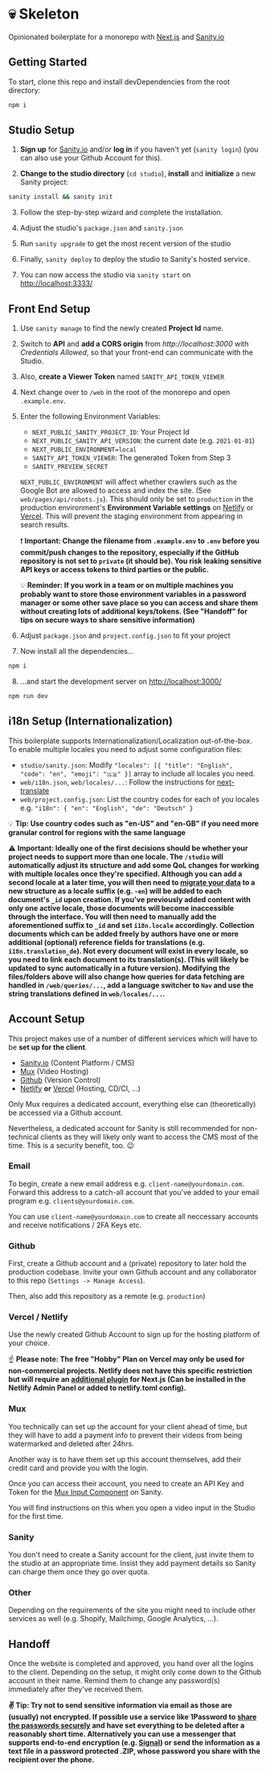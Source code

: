 # 💀 Skeleton

Opinionated boilerplate for a monorepo with [Next.js](https://nextjs.org/) and [Sanity.io](https://www.sanity.io/)

## Getting Started

To start, clone this repo and install devDependencies from the root directory:

```sh
npm i
```

## Studio Setup

1. **Sign up** for [Sanity.io](https://www.sanity.io/) and/or **log in** if you haven't yet (`sanity login`) (you can also use your Github Account for this).

2. **Change to the studio directory** (`cd studio`), **install** and **initialize** a new Sanity project:

```sh
sanity install && sanity init
```

3. Follow the step-by-step wizard and complete the installation.

4. Adjust the studio's `package.json` and `sanity.json`

5. Run `sanity upgrade` to get the most recent version of the studio

6. Finally, `sanity deploy` to deploy the studio to Sanity's hosted service.

7. You can now access the studio via `sanity start` on [http://localhost:3333/](http://localhost:3333/)

## Front End Setup

1. Use `sanity manage` to find the newly created **Project Id** name.

2. Switch to **API** and **add a CORS origin** from _http://localhost:3000_ with _Credentials Allowed_, so that your front-end can communicate with the Studio.

3. Also, **create a Viewer Token** named `SANITY_API_TOKEN_VIEWER`

4. Next change over to `/web` in the root of the monorepo and open `.example.env`.

5. Enter the following Environment Variables:

   - `NEXT_PUBLIC_SANITY_PROJECT_ID`: Your Project Id
   - `NEXT_PUBLIC_SANITY_API_VERSION`: the current date (e.g. `2021-01-01`)
   - `NEXT_PUBLIC_ENVIRONMENT=local`
   - `SANITY_API_TOKEN_VIEWER`: The generated Token from Step 3
   - `SANITY_PREVIEW_SECRET`

   `NEXT_PUBLIC_ENVIRONMENT` will affect whether crawlers such as the Google Bot are allowed to access and index the site. (See `web/pages/api/robots.js`).
   This should only be set to `production` in the production environment's **Environment Variable settings** on [Netlify](https://www.netlify.com/) or [Vercel](https://www.vercel.com/). This will prevent the staging environment from appearing in search results.

   ❗️ **Important:
   Change the filename from `.example.env` to `.env` before you commit/push changes to the repository, especially if the GitHub repository is not set to `private` (it should be). You risk leaking sensitive API keys or access tokens to third parties or the public.**

   💡 **Reminder:
   If you work in a team or on multiple machines you probably want to store those environment variables in a password manager or some other save place so you can access and share them without creating lots of additional keys/tokens. (See "Handoff" for tips on secure ways to share sensitive information)**

6. Adjust `package.json` and `project.config.json` to fit your project

7. Now install all the dependencies...

```sh
npm i
```

8. ...and start the development server on [http://localhost:3000/](http://localhost:3000/)

```sh
npm run dev
```

## i18n Setup (Internationalization)

This boilerplate supports Internationalization/Localization out-of-the-box. To enable multiple locales you need to adjust some configuration files:

- `studio/sanity.json`: Modify `"locales": [{ "title": "English", "code": "en", "emoji": "🇬🇧" }]` array to include all locales you need.
- `web/i18n.json`, `web/locales/...`: Follow the instructions for [next-translate](https://github.com/vinissimus/next-translate)
- `web/project.config.json`: List the country codes for each of you locales e.g. `"i18n": { "en": "English", "de": "Deutsch" }`

💡 **Tip: Use country codes such as "en-US" and "en-GB" if you need more granular control for regions with the same language**

⚠️ **Important:
Ideally one of the first decisions should be whether your project needs to support more than one locale. The `/studio` will automatically adjust its structure and add some QoL changes for working with multiple locales once they're specified. Although you can add a second locale at a later time, you will then need to [migrate your data](https://www.sanity.io/docs/migrating-data) to a new structure as a locale suffix (e.g. `-en`) will be added to each document's `_id` upon creation. If you've previously added content with only one active locale, those documents will become inaccessible through the interface. You will then need to manually add the aforementioned suffix to `_id` and set `i18n.locale` accordingly. Collection documents which can be added freely by authors have one or more additional (optional) reference fields for translations (e.g. `i18n.translation_de`). Not every document will exist in every locale, so you need to link each document to its translation(s). (This will likely be updated to sync automatically in a future version). Modifying the files/folders above will also change how queries for data fetching are handled in `/web/queries/...`, add a language switcher to `Nav` and use the string translations defined in `web/locales/...`.**

## Account Setup

This project makes use of a number of different services which will have to be **set up for the client**.

- [Sanity.io](https://www.sanity.io/) (Content Platform / CMS)
- [Mux](https://www.mux.com) (Video Hosting)
- [Github](https://www.github.com/) (Version Control)
- [Netlify](https://www.netlify.com/) **or** [Vercel](https://www.vercel.com/) (Hosting, CD/CI, ...)

Only Mux requires a dedicated account, everything else can (theoretically) be accessed via a Github account.

Nevertheless, a dedicated account for Sanity is still recommended for non-technical clients as they will likely only want to access the CMS most of the time. This is a security benefit, too. 😉

### Email

To begin, create a new email address e.g. `client-name@yourdomain.com`. Forward this address to a catch-all account that you've added to your email program e.g. `clients@yourdomain.com`.

You can use `client-name@yourdomain.com` to create all neccessary accounts and receive notifications / 2FA Keys etc.

### Github

First, create a Github account and a (private) repository to later hold the production codebase. Invite your own Github account and any collaborator to this repo (`Settings -> Manage Access`).

Then, also add this repository as a remote (e.g. `production`)

### Vercel / Netlify

Use the newly created Github Account to sign up for the hosting platform of your choice.

☝️ **Please note: The free "Hobby" Plan on Vercel may only be used for non-commercial projects. Netlify does not have this specific restriction but will require an [additional plugin](https://github.com/netlify/netlify-plugin-nextjs) for Next.js (Can be installed in the Netlify Admin Panel or added to netlify.toml config).**

### Mux

You technically can set up the account for your client ahead of time, but they will have to add a payment info to prevent their videos from being watermarked and deleted after 24hrs.

Another way is to have them set up this account themselves, add their credit card and provide you with the login.

Once you can access their account, you need to create an API Key and Token for the [Mux Input Component](https://www.sanity.io/plugins/sanity-plugin-mux-input) on Sanity.

You will find instructions on this when you open a video input in the Studio for the first time.

### Sanity

You don't need to create a Sanity account for the client, just invite them to the studio at an appropriate time. Insist they add payment details so Sanity can charge them once they go over quota.

### Other

Depending on the requirements of the site you might need to include other services as well (e.g. Shopify, Mailchimp, Google Analytics, ...).

## Handoff

Once the website is completed and approved, you hand over all the logins to the client. Depending on the setup, it might only come down to the Github account in their name.
Remind them to change any password(s) immediately after they've received them.

**✌️ Tip: Try not to send sensitive information via email as those are (usually) not encrypted. If possible use a service like 1Password to [share the passwords securely](https://blog.1password.com/psst-item-sharing/) and have set everything to be deleted after a reasonably short time. Alternatively you can use a messenger that supports end-to-end encryption (e.g. [Signal](https://signal.org/)) or send the information as a text file in a password protected .ZIP, whose password you share with the recipient over the phone.**
